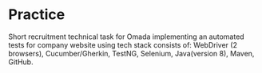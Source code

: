 # Practice
Short recruitment technical task for Omada implementing an automated tests for company website
using tech stack consists of: WebDriver (2 browsers), Cucumber/Gherkin, TestNG, Selenium, Java(version 8), Maven, GitHub.
